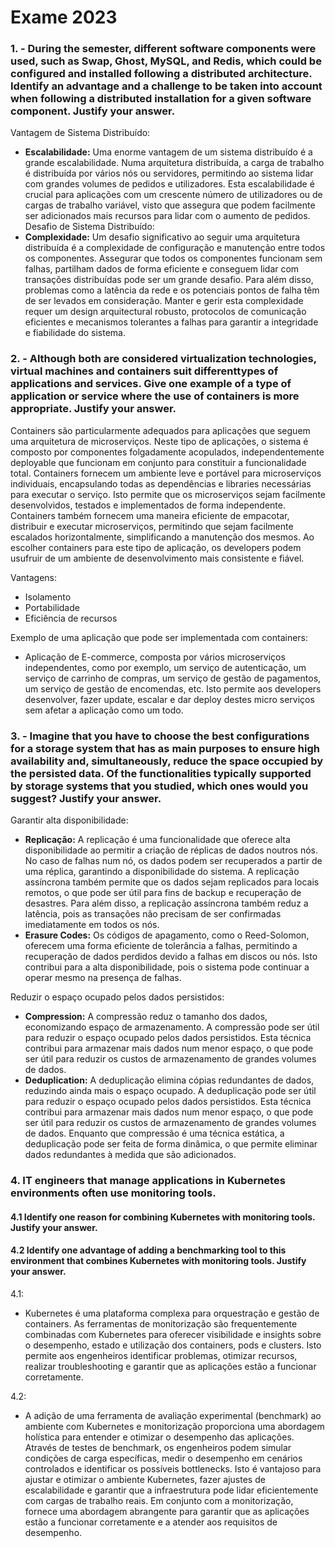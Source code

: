 # Exame 2023

### **1. - During the semester, different software components were used, such as Swap, Ghost, MySQL, and Redis, which could be configured and installed following a distributed architecture. Identify an advantage and a challenge to be taken into account when following a distributed installation for a given software component. Justify your answer.**

Vantagem de Sistema Distribuído:
- **Escalabilidade:** Uma enorme vantagem de um sistema distribuído é a grande escalabilidade. Numa arquitetura distribuída, a carga de trabalho é distribuída por vários nós ou servidores, permitindo ao sistema lidar com grandes volumes de pedidos e utilizadores. Esta escalabilidade é crucial para aplicações com um crescente número de utilizadores ou de cargas de trabalho variável, visto que assegura que podem facilmente ser adicionados mais recursos para lidar com o aumento de pedidos.
Desafio de Sistema Distribuído:
- **Complexidade:** Um desafio significativo ao seguir uma arquitetura distribuída é a complexidade de configuração e manutenção entre todos os componentes. Assegurar que todos os componentes funcionam sem falhas, partilham dados de forma eficiente e conseguem lidar com transações distribuídas pode ser um grande desafio. Para além disso, problemas como a latência da rede e os potenciais pontos de falha têm de ser levados em consideração. Manter e gerir esta complexidade requer um design arquitectural robusto, protocolos de comunicação eficientes e mecanismos tolerantes a falhas para garantir a integridade e fiabilidade do sistema.

### **2. - Although both are considered virtualization technologies, virtual machines and containers suit differenttypes of applications and services. Give one example of a type of application or service where the use of containers is more appropriate. Justify your answer.**


Containers são particularmente adequados para aplicações que seguem uma arquitetura de microserviços. Neste tipo de aplicações, o sistema é composto por componentes folgadamente acopulados, independentemente deployable que funcionam em conjunto para constituir a funcionalidade total. Containers fornecem um ambiente leve e portável para microserviços individuais, encapsulando todas as dependências e libraries necessárias para executar o serviço. Isto permite que os microserviços sejam facilmente desenvolvidos, testados e implementados de forma independente. Containers também fornecem uma maneira eficiente de empacotar, distribuir e executar microserviços, permitindo que sejam facilmente escalados horizontalmente, simplificando a manutenção dos mesmos. Ao escolher containers para este tipo de aplicação, os developers podem usufruir de um ambiente de desenvolvimento mais consistente e fiável.

Vantagens:
- Isolamento
- Portabilidade
- Eficiência de recursos

Exemplo de uma aplicação que pode ser implementada com containers:
- Aplicação de E-commerce, composta por vários microserviços independentes, como por exemplo, um serviço de autenticação, um serviço de carrinho de compras, um serviço de gestão de pagamentos, um serviço de gestão de encomendas, etc. Isto permite aos developers desenvolver, fazer update, escalar e dar deploy destes micro serviços sem afetar a aplicação como um todo.


### **3. - Imagine that you have to choose the best configurations for a storage system that has as main purposes to ensure high availability and, simultaneously, reduce the space occupied by the persisted data. Of the functionalities typically supported by storage systems that you studied, which ones would you suggest? Justify your answer.**

Garantir alta disponibilidade:
- **Replicação:** A replicação é uma funcionalidade que oferece alta disponibilidade ao permitir a criação de réplicas de dados noutros nós. No caso de falhas num nó, os dados podem ser recuperados a partir de uma réplica, garantindo a disponibilidade do sistema. A replicação assíncrona também permite que os dados sejam replicados para locais remotos, o que pode ser útil para fins de backup e recuperação de desastres. Para além disso, a replicação assíncrona também reduz a latência, pois as transações não precisam de ser confirmadas imediatamente em todos os nós.
- **Erasure Codes:** Os códigos de apagamento, como o Reed-Solomon, oferecem uma forma eficiente de tolerância a falhas, permitindo a recuperação de dados perdidos devido a falhas em discos ou nós. Isto contribui para a alta disponibilidade, pois o sistema pode continuar a operar mesmo na presença de falhas.


Reduzir o espaço ocupado pelos dados persistidos:
- **Compression:** A compressão reduz o tamanho dos dados, economizando espaço de armazenamento. A compressão pode ser útil para reduzir o espaço ocupado pelos dados persistidos. Esta técnica contribui para armazenar mais dados num menor espaço, o que pode ser útil para reduzir os custos de armazenamento de grandes volumes de dados.
- **Deduplication:** A deduplicação elimina cópias redundantes de dados, reduzindo ainda mais o espaço ocupado. A deduplicação pode ser útil para reduzir o espaço ocupado pelos dados persistidos. Esta técnica contribui para armazenar mais dados num menor espaço, o que pode ser útil para reduzir os custos de armazenamento de grandes volumes de dados. Enquanto que compressão é uma técnica estática, a deduplicação pode ser feita de forma dinâmica, o que permite eliminar dados redundantes à medida que são adicionados.

### **4. IT engineers that manage applications in Kubernetes environments often use monitoring tools.**
#### **4.1 Identify one reason for combining Kubernetes with monitoring tools. Justify your answer.**
#### **4.2 Identify one advantage of adding a benchmarking tool to this environment that combines Kubernetes with monitoring tools. Justify your answer.**

4.1:

- Kubernetes é uma plataforma complexa para orquestração e gestão de containers. As ferramentas de monitorização são frequentemente combinadas com Kubernetes para oferecer visibilidade e insights sobre o desempenho, estado e utilização dos containers, pods e clusters. Isto permite aos engenheiros identificar problemas, otimizar recursos, realizar troubleshooting e garantir que as aplicações estão a funcionar corretamente.

4.2:

- A adição de uma ferramenta de avaliação experimental (benchmark) ao ambiente com Kubernetes e monitorização proporciona uma abordagem holística para entender e otimizar o desempenho das aplicações. Através de testes de benchmark, os engenheiros podem simular condições de carga específicas, medir o desempenho em cenários controlados e identificar os possíveis bottlenecks. Isto é vantajoso para ajustar e otimizar o ambiente Kubernetes, fazer ajustes de escalabilidade e garantir que a infraestrutura pode lidar eficientemente com cargas de trabalho reais. Em conjunto com a monitorização, fornece uma abordagem abrangente para garantir que as aplicações estão a funcionar corretamente e a atender aos requisitos de desempenho.